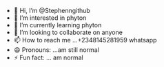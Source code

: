 - 👋 Hi, I’m @Stephenngithub
- 👀 I’m interested in phyton
- 🌱 I’m currently learning phyton
- 💞️ I’m looking to collaborate on anyone
- 📫 How to reach me ...+2348145281959 whatsapp
- 😄 Pronouns: ...am still normal
- ⚡ Fun fact: ... am normal

<!---
Stephenngithub/Stephenngithub is a ✨ special ✨ repository because its `README.md` (this file) appears on your GitHub profile.
You can click the Preview link to take a look at your changes.
--->
